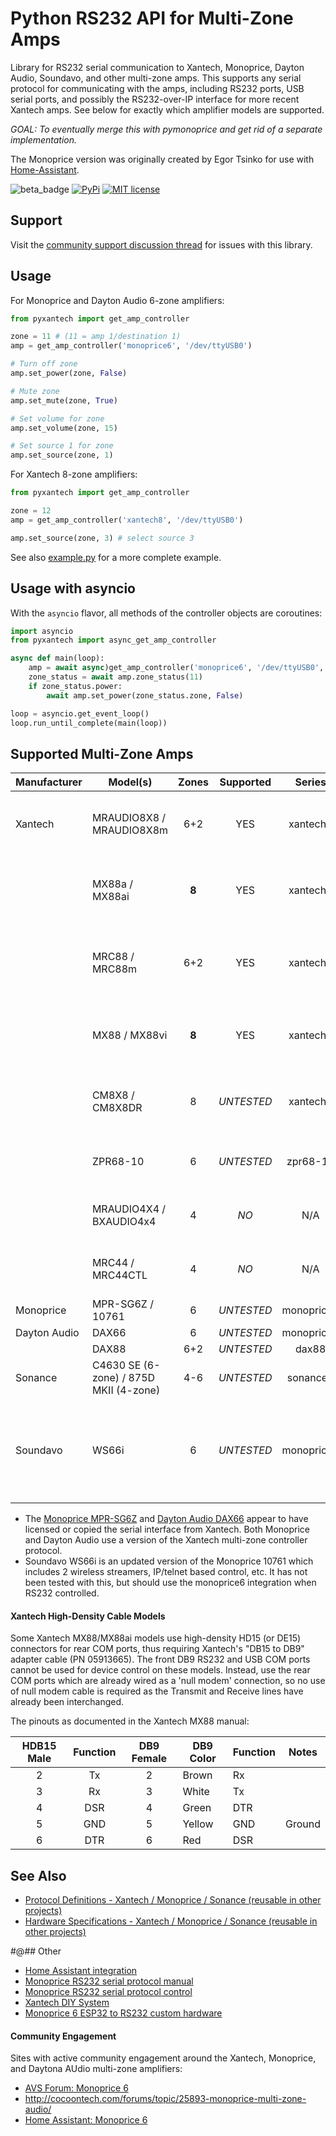 # Python RS232 API for Multi-Zone Amps

Library for RS232 serial communication to Xantech, Monoprice, Dayton Audio, Soundavo, and other multi-zone amps.
This supports any serial protocol for communicating with the amps, including RS232 ports,
USB serial ports, and possibly the RS232-over-IP interface for more recent Xantech amps. See below
for exactly which amplifier models are supported.

*GOAL: To eventually merge this with pymonoprice and get rid of a separate implementation.*

The Monoprice version was originally created by Egor Tsinko for use with [Home-Assistant](http://home-assistant.io).

![beta_badge](https://img.shields.io/badge/maturity-Beta-yellow.png)
[![PyPi](https://img.shields.io/pypi/v/pyxantech.svg)](https://pypi.python.org/pypi/pyxantech)
[![MIT license](http://img.shields.io/badge/license-MIT-brightgreen.svg)](http://opensource.org/licenses/MIT)

## Support

Visit the [community support discussion thread](https://community.home-assistant.io/t/xantech-dayton-audio-sonance-multi-zone-amps/450908) for issues with this library.

## Usage

For Monoprice and Dayton Audio 6-zone amplifiers:

```python
from pyxantech import get_amp_controller

zone = 11 # (11 = amp 1/destination 1)
amp = get_amp_controller('monoprice6', '/dev/ttyUSB0')

# Turn off zone 
amp.set_power(zone, False)

# Mute zone
amp.set_mute(zone, True)

# Set volume for zone
amp.set_volume(zone, 15)

# Set source 1 for zone
amp.set_source(zone, 1)
```

For Xantech 8-zone amplifiers:

```python
from pyxantech import get_amp_controller

zone = 12
amp = get_amp_controller('xantech8', '/dev/ttyUSB0')

amp.set_source(zone, 3) # select source 3
```

See also [example.py](example.py) for a more complete example.

## Usage with asyncio

With the `asyncio` flavor, all methods of the controller objects are coroutines:

```python
import asyncio
from pyxantech import async_get_amp_controller

async def main(loop):
    amp = await async)get_amp_controller('monoprice6', '/dev/ttyUSB0', loop)
    zone_status = await amp.zone_status(11)
    if zone_status.power:
        await amp.set_power(zone_status.zone, False)

loop = asyncio.get_event_loop()
loop.run_until_complete(main(loop))
```

## Supported Multi-Zone Amps

| Manufacturer | Model(s)                 | Zones | Supported  |   Series   | Notes                                            |
| ------------ | ------------------------ | :---: | :--------: | :--------: | ------------------------------------------------ |
| Xantech      | MRAUDIO8X8 / MRAUDIO8X8m |  6+2  |    YES     |  xantech8  | audio only; zones 7-8 are preamp outputs only    |
|              | MX88a / MX88ai           | **8** |    YES     |  xantech8  | audio only; ai = Ethernet support (MRIP)         |
|              | MRC88 / MRC88m           |  6+2  |    YES     |  xantech8  | audio + video; zones 7-8 are preamp outputs only |
|              | MX88 / MX88vi            | **8** |    YES     |  xantech8  | audio + video; vi = Ethernet support (MRIP)      |
|              | CM8X8 / CM8X8DR          |   8   | *UNTESTED* |  xantech8  | commercial rack mount matrix controller (BNC)    |
|              | ZPR68-10                 |   6   | *UNTESTED* |  zpr68-10  | 6-zone output; 8 source inputs                   |
|              | MRAUDIO4X4 / BXAUDIO4x4  |   4   |    *NO*    |    N/A     | audio only; only supports IR control             |
|              | MRC44 / MRC44CTL         |   4   |    *NO*    |    N/A     | audio + video; only supprots IR control          |
| Monoprice    | MPR-SG6Z / 10761         |   6   | *UNTESTED* | monoprice6 | audio only                                       |
| Dayton Audio | DAX66                    |   6   | *UNTESTED* | monoprice6 | audio only                                       |
|              | DAX88                    |  6+2  | *UNTESTED* |    dax88   | audio only                                       |
| Sonance      | C4630 SE (6-zone) / 875D MKII (4-zone) |  4-6   | *UNTESTED* | sonance6   | audio only                        |
| Soundavo     | WS66i                    |   6   | *UNTESTED* | monoprice6 | audio only; see [pyws66i](https://github.com/ssaenger/pyws66i); does not support telnet/IP control (yet) |

* The [Monoprice MPR-SG6Z](https://www.monoprice.com/product?p_id=10761) and
  [Dayton Audio DAX66](https://www.parts-express.com/dayton-audio-dax66-6-source-6-room-distributed-whole-house-audio-system-with-keypads-25-wpc--300-585)
  appear to have licensed or copied the serial interface from Xantech. Both Monoprice
  and Dayton Audio use a version of the Xantech multi-zone controller protocol.
* Soundavo WS66i is an updated version of the Monoprice 10761 which includes 2 wireless streamers, IP/telnet based control, etc. It has not been tested with this, but should use the monoprice6 integration when RS232 controlled.

#### Xantech High-Density Cable Models

Some Xantech MX88/MX88ai models use high-density HD15 (or DE15) connectors for rear COM ports, thus requiring Xantech's "DB15 to DB9" adapter cable (PN 05913665). The front DB9 RS232 and USB COM ports cannot be used for device control on these models. Instead, use the rear COM ports which are already wired as a 'null modem' connection, so no use of null modem cable is required as the Transmit and Receive lines have already been interchanged.

The pinouts as documented in the Xantech MX88 manual:

| HDB15 Male | Function | DB9 Female | DB9 Color | Function | Notes |
|:----------:|:--------:|:----------:| --------- | -------- | ----- |
|     2      | Tx  |     2     | Brown     | Rx    | |
|     3      | Rx  |      3     | White     | Tx    | |
|     4      | DSR |       4     | Green     | DTR      | |
|     5      | GND |     5     | Yellow    | GND      | Ground |
|     6      | DTR |      6     | Red       | DSR      | |

## See Also

* [Protocol Definitions - Xantech / Monoprice / Sonance (reusable in other projects)](pyxantech/protocols)
* [Hardware Specifications - Xantech / Monoprice / Sonance (reusable in other projects)](pyxantech/series)

#@## Other

* [Home Assistant integration](https://www.home-assistant.io/integrations/monoprice/)
* [Monoprice RS232 serial protocol manual](doc/Monoprice-RS232-Manual.pdf)
* [Monoprice RS232 serial protocol control](doc/Monoprice-RS232-Control.pdf)
* [Xantech DIY System](https://www.audaud.com/xantech-multi-room-audio-system/)
* [Monoprice 6 ESP32 to RS232 custom hardware](https://github.com/jhenkens/monoprice-6ch-esphome)

#### Community Engagement

Sites with active community engagement around the Xantech, Monoprice, and Daytona AUdio
multi-zone amplifiers:

* [AVS Forum: Monoprice 6](https://www.avsforum.com/forum/36-home-v-distribution/1506842-any-experience-monoprice-6-zone-home-audio-multizone-controller-23.html)
* http://cocoontech.com/forums/topic/25893-monoprice-multi-zone-audio/
* [Home Assistant: Monoprice 6](https://community.home-assistant.io/t/monoprice-whole-home-audio-controller-10761-success/19734/67)

